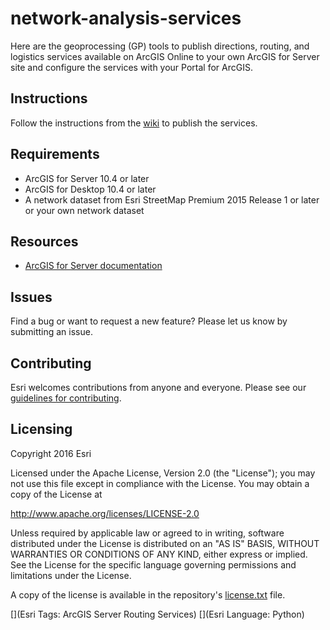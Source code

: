 # network-analysis-services
Here are the geoprocessing (GP) tools to publish directions, routing, and logistics services available on ArcGIS Online to your own ArcGIS for Server site and configure the services with your Portal for ArcGIS. 

## Instructions
Follow the instructions from the [wiki](../../wiki) to publish the services. 

## Requirements
* ArcGIS for Server 10.4 or later
* ArcGIS for Desktop 10.4 or later
* A network dataset from Esri StreetMap Premium 2015 Release 1 or later or your own network dataset

## Resources
* [ArcGIS for Server documentation](http://server.arcgis.com/en/documentation/)

## Issues

Find a bug or want to request a new feature?  Please let us know by submitting an issue.

## Contributing

Esri welcomes contributions from anyone and everyone. Please see our [guidelines for contributing](https://github.com/esri/contributing).


## Licensing
Copyright 2016 Esri


Licensed under the Apache License, Version 2.0 (the "License");
you may not use this file except in compliance with the License.
You may obtain a copy of the License at


   http://www.apache.org/licenses/LICENSE-2.0


Unless required by applicable law or agreed to in writing, software
distributed under the License is distributed on an "AS IS" BASIS,
WITHOUT WARRANTIES OR CONDITIONS OF ANY KIND, either express or implied.
See the License for the specific language governing permissions and
limitations under the License.


A copy of the license is available in the repository's [license.txt](license.txt) file.


[](Esri Tags: ArcGIS Server Routing Services)
[](Esri Language: Python)​​​​​​​​​​​​​​​


 







































